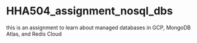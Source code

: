 # HHA504_assignment_nosql_dbs
this is an assignment to learn about managed databases in GCP, MongoDB Atlas, and Redis Cloud
